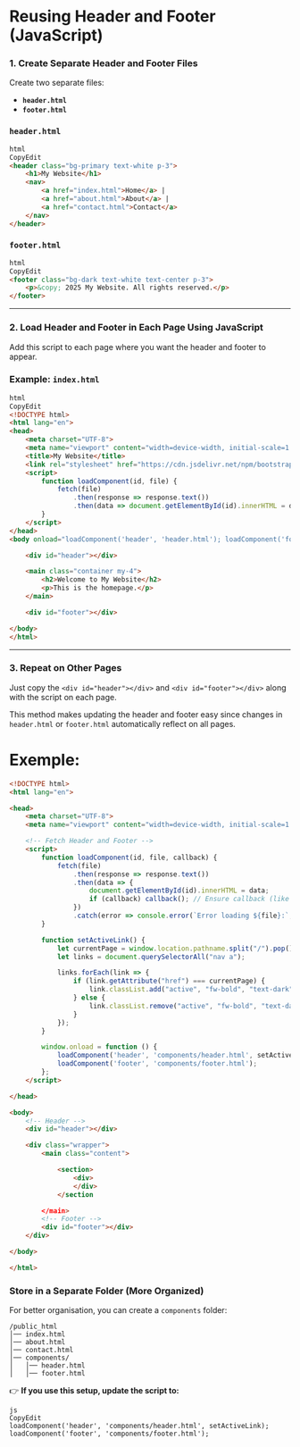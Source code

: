 # Reusing Header and Footer (JavaScript)

### 1. Create Separate Header and Footer Files

Create two separate files:

- **`header.html`**
- **`footer.html`**

### `header.html`

```html
html
CopyEdit
<header class="bg-primary text-white p-3">
    <h1>My Website</h1>
    <nav>
        <a href="index.html">Home</a> |
        <a href="about.html">About</a> |
        <a href="contact.html">Contact</a>
    </nav>
</header>

```

### `footer.html`

```html
html
CopyEdit
<footer class="bg-dark text-white text-center p-3">
    <p>&copy; 2025 My Website. All rights reserved.</p>
</footer>

```

---

### 2. Load Header and Footer in Each Page Using JavaScript

Add this script to each page where you want the header and footer to appear.

### Example: `index.html`

```html
html
CopyEdit
<!DOCTYPE html>
<html lang="en">
<head>
    <meta charset="UTF-8">
    <meta name="viewport" content="width=device-width, initial-scale=1.0">
    <title>My Website</title>
    <link rel="stylesheet" href="https://cdn.jsdelivr.net/npm/bootstrap@5.3.0/dist/css/bootstrap.min.css">
    <script>
        function loadComponent(id, file) {
            fetch(file)
                .then(response => response.text())
                .then(data => document.getElementById(id).innerHTML = data);
        }
    </script>
</head>
<body onload="loadComponent('header', 'header.html'); loadComponent('footer', 'footer.html');">

    <div id="header"></div>

    <main class="container my-4">
        <h2>Welcome to My Website</h2>
        <p>This is the homepage.</p>
    </main>

    <div id="footer"></div>

</body>
</html>

```

---

### 3. Repeat on Other Pages

Just copy the `<div id="header"></div>` and `<div id="footer"></div>` along with the script on each page.

This method makes updating the header and footer easy since changes in `header.html` or `footer.html` automatically reflect on all pages.

# Exemple:

```html
<!DOCTYPE html>
<html lang="en">

<head>
    <meta charset="UTF-8">
    <meta name="viewport" content="width=device-width, initial-scale=1.0">

    <!-- Fetch Header and Footer -->
    <script>
        function loadComponent(id, file, callback) {
            fetch(file)
                .then(response => response.text())
                .then(data => {
                    document.getElementById(id).innerHTML = data;
                    if (callback) callback(); // Ensure callback (like setActiveLink) runs after loading
                })
                .catch(error => console.error(`Error loading ${file}:`, error));
        }

        function setActiveLink() {
            let currentPage = window.location.pathname.split("/").pop();
            let links = document.querySelectorAll("nav a");

            links.forEach(link => {
                if (link.getAttribute("href") === currentPage) {
                    link.classList.add("active", "fw-bold", "text-dark");
                } else {
                    link.classList.remove("active", "fw-bold", "text-dark");
                }
            });
        }

        window.onload = function () {
            loadComponent('header', 'components/header.html', setActiveLink);
            loadComponent('footer', 'components/footer.html');
        };
    </script>

</head>

<body>
    <!-- Header -->
    <div id="header"></div>

    <div class="wrapper">
        <main class="content">

            <section>
                <div>
                </div>
            </section

        </main>
        <!-- Footer -->
        <div id="footer"></div>
    </div>

</body>

</html>
```

### **Store in a Separate Folder (More Organized)**

For better organisation, you can create a `components` folder:

```
/public_html
│── index.html
│── about.html
│── contact.html
│── components/
│   │── header.html
│   │── footer.html

```

👉 **If you use this setup, update the script to:**

```
js
CopyEdit
loadComponent('header', 'components/header.html', setActiveLink);
loadComponent('footer', 'components/footer.html');

```